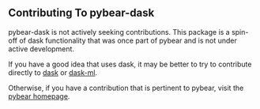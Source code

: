 ## Contributing To pybear-dask

pybear-dask is not actively seeking contributions. This package is a spin-off 
of dask functionality that was once part of pybear and is not under active
development.

If you have a good idea that uses dask, it may be better to try to contribute
directly to
[dask](https://image.dask.org/en/latest/contributing.html>) or
[dask-ml](https://ml.dask.org/contributing.html>).

Otherwise, if you have a contribution that is pertinent to pybear, visit the
[pybear homepage](https://github.com/PylarBear/pybear).





